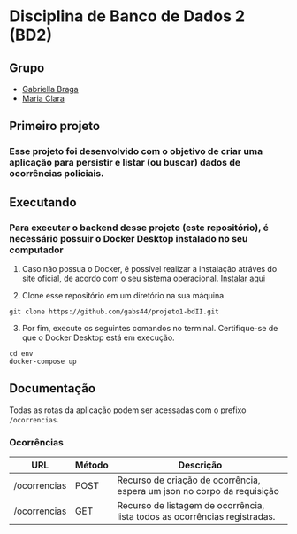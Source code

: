 # Disciplina de Banco de Dados 2 (BD2)
## Grupo
- [Gabriella Braga](https://github.com/gabs44)
- [Maria Clara](https://github.com/marysclair)
## Primeiro projeto

### Esse projeto foi desenvolvido com o objetivo de criar uma aplicação para persistir e listar (ou buscar) dados de ocorrências policiais.

## Executando
### Para executar o backend desse projeto (este repositório), é necessário possuir o Docker Desktop instalado no seu computador

1. Caso não possua o Docker, é possível realizar a instalação atráves do site oficial, de acordo com o seu sistema operacional.
[Instalar aqui](https://www.docker.com/products/docker-desktop/)

2. Clone esse repositório em um diretório na sua máquina
```
git clone https://github.com/gabs44/projeto1-bdII.git
```
3. Por fim, execute os seguintes comandos no terminal. Certifique-se de que o Docker Desktop está em execução.

```
cd env
docker-compose up
```
## Documentação

Todas as rotas da aplicação podem ser acessadas com o prefixo `/ocorrencias`.

### Ocorrências

URL | Método | Descrição 
------|------------|-----
/ocorrencias | POST | Recurso de criação de ocorrência, espera um json no corpo da requisição
/ocorrencias | GET | Recurso de listagem de ocorrência, lista todos as ocorrências registradas.


